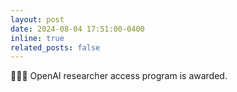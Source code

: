 ```yaml
---
layout: post
date: 2024-08-04 17:51:00-0400
inline: true
related_posts: false
---
```


:tada::tada::tada: OpenAI researcher access program is awarded.